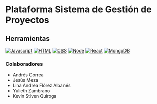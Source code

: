 # Plataforma Sistema de Gestión de Proyectos

## Herramientas

[![Javascript](https://img.shields.io/badge/JavaScript-F7DF1E?style=for-the-badge&logo=javascript&logoColor=black)](https://github.com/Viinky-Kevs/ProyectSony)
[![HTML](https://img.shields.io/badge/HTML5-E34F26?style=for-the-badge&logo=html5&logoColor=white)](https://github.com/Viinky-Kevs/ProyectSony)
[![CSS](https://img.shields.io/badge/CSS3-1572B6?style=for-the-badge&logo=css3&logoColor=white)](https://github.com/Viinky-Kevs/ProyectSony)
[![Node](https://img.shields.io/badge/Node.js-43853D?style=for-the-badge&logo=node.js&logoColor=white)](https://github.com/Viinky-Kevs/ProyectSony)
[![React](https://img.shields.io/badge/React-20232A?style=for-the-badge&logo=react&logoColor=61DAFB)](https://github.com/Viinky-Kevs/ProyectSony)
[![MongoDB](https://img.shields.io/badge/MongoDB-4EA94B?style=for-the-badge&logo=mongodb&logoColor=white)](https://github.com/Viinky-Kevs/ProyectSony)

### Colaboradores
* Andrés Correa
* Jesús Meza
* Lina Andrea Flórez Albanés
* Yulieth Zambrano
* Kevin Stiven Quiroga

